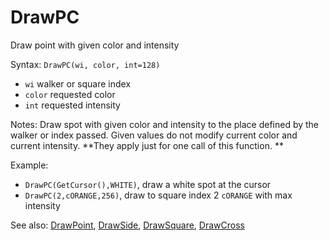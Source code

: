 # DrawPC

Draw point with given color and intensity

Syntax: `DrawPC(wi, color, int=128)`

* `wi` walker or square index 
* `color` requested color 
* `int` requested intensity 

Notes: Draw spot with given color and intensity to the place defined by the walker or index passed. Given values do not modify current color and current intensity. **They apply just for one call of this function. **

Example:

* `DrawPC(GetCursor(),WHITE)`, draw a white spot at the cursor 
* `DrawPC(2,cORANGE,256)`, draw to square index 2 `cORANGE` with max intensity 

See also: [DrawPoint](/api-native-functions/drawpoint.md), [DrawSide](/api-native-functions/drawside.md), [DrawSquare](/api-native-functions/drawsquare.md), [DrawCross](/api-native-functions/drawcross.md)

